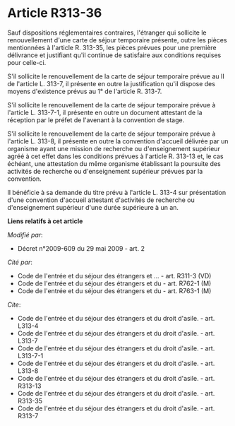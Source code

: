 # Article R313-36

Sauf dispositions réglementaires contraires, l'étranger qui sollicite le renouvellement d'une carte de séjour temporaire
présente, outre les pièces mentionnées à l'article R. 313-35, les pièces prévues pour une première délivrance et justifiant
qu'il continue de satisfaire aux conditions requises pour celle-ci.

S'il sollicite le renouvellement de la carte de séjour temporaire prévue au II de l'article L. 313-7, il présente en outre la
justification qu'il dispose des moyens d'existence prévus au 1° de l'article R. 313-7.

S'il sollicite le renouvellement de la carte de séjour temporaire prévue à l'article L. 313-7-1, il présente en outre un
document attestant de la réception par le préfet de l'avenant à la convention de stage.

S'il sollicite le renouvellement de la carte de séjour temporaire prévue à l'article L. 313-8, il présente en outre la
convention d'accueil délivrée par un organisme ayant une mission de recherche ou d'enseignement supérieur agréé à cet effet
dans les conditions prévues à l'article R. 313-13 et, le cas échéant, une attestation du même organisme établissant la
poursuite des activités de recherche ou d'enseignement supérieur prévues par la convention. 

Il bénéficie à sa demande du titre prévu à l'article L. 313-4 sur présentation d'une convention d'accueil attestant
d'activités de recherche ou d'enseignement supérieur d'une durée supérieure à un an.

**Liens relatifs à cet article**

_Modifié par_:

  - Décret n°2009-609 du 29 mai 2009 - art. 2

_Cité par_:

  - Code de l'entrée et du séjour des étrangers et ... - art. R311-3 (VD)
  - Code de l'entrée et du séjour des étrangers et du  - art. R762-1 (M)
  - Code de l'entrée et du séjour des étrangers et du  - art. R763-1 (M)

_Cite_:

  - Code de l'entrée et du séjour des étrangers et du droit d'asile. - art. L313-4
  - Code de l'entrée et du séjour des étrangers et du droit d'asile. - art. L313-7
  - Code de l'entrée et du séjour des étrangers et du droit d'asile. - art. L313-7-1
  - Code de l'entrée et du séjour des étrangers et du droit d'asile. - art. L313-8
  - Code de l'entrée et du séjour des étrangers et du droit d'asile. - art. R313-13
  - Code de l'entrée et du séjour des étrangers et du droit d'asile. - art. R313-35
  - Code de l'entrée et du séjour des étrangers et du droit d'asile. - art. R313-7
